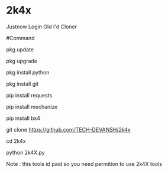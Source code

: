 # 2k4x

Justnow Login Old I'd Cloner

#Command

pkg update 

pkg upgrade 

pkg install python 

pkg install git 

pip install requests 

pip install mechanize 

pip install bs4 

git clone https://github.com/TECH-DEVANSH/2k4x

cd 2k4x

python 2k4X.py

Note : this tools id paid so you need permition to use 2k4X tools
